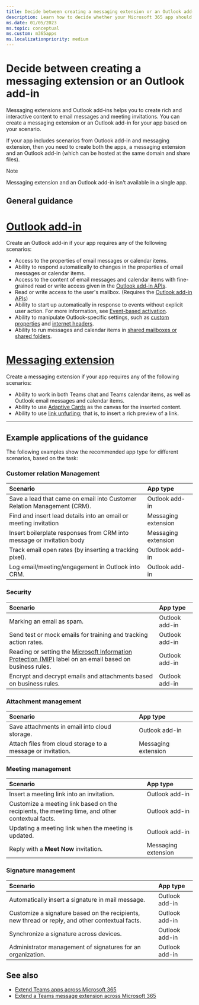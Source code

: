 ```yaml
---
title: Decide between creating a messaging extension or an Outlook add-in
description: Learn how to decide whether your Microsoft 365 app should be messaging extension or an Outlook add-in.
ms.date: 01/05/2023
ms.topic: conceptual
ms.custom: m365apps
ms.localizationpriority: medium
---
```

# Decide between creating a messaging extension or an Outlook add-in

Messaging extensions and Outlook add-ins helps you to create rich and interactive content to email messages and meeting invitations. You can create a messaging extension or an Outlook add-in for your app based on your scenario.

If your app includes scenarios from Outlook add-in and messaging extension, then you need to create both the apps, a messaging extension and an Outlook add-in (which can be hosted at the same domain and share files).

> [!NOTE]
> Messaging extension and an Outlook add-in isn't available in a single app.

## General guidance

# [**Outlook add-in**](#tab/outlook-add-in)

Create an Outlook add-in if your app requires any of the following scenarios:

* Access to the properties of email messages or calendar items.
* Ability to respond automatically to changes in the properties of email messages or calendar items.
* Access to the content of email messages and calendar items with fine-grained read or write access given in the [Outlook add-in APIs](/office/dev/add-ins/outlook/apis).
* Read or write access to the user's mailbox. (Requires the [Outlook add-in APIs](/office/dev/add-ins/outlook/apis))
* Ability to start up automatically in response to events without explicit user action. For more information, see [Event-based activation](/office/dev/add-ins/outlook/autolaunch).
* Ability to manipulate Outlook-specific settings, such as [custom properties](/office/dev/add-ins/outlook/metadata-for-an-outlook-add-in) and [internet headers](/office/dev/add-ins/outlook/internet-headers).
* Ability to run messages and calendar items in [shared mailboxes or shared folders](/office/dev/add-ins/outlook/delegate-access).

# [**Messaging extension**](#tab/messaging-extension)

Create a messaging extension if your app requires any of the following scenarios:

* Ability to work in both Teams chat and Teams calendar items, as well as Outlook email messages and calendar items.
* Ability to use [Adaptive Cards](../task-modules-and-cards/cards/design-effective-cards.md) as the canvas for the inserted content.
* Ability to use [link unfurling](../messaging-extensions/how-to/link-unfurling.md); that is, to insert a rich preview of a link.

---

## Example applications of the guidance

The following examples show the recommended app type for different scenarios, based on the task:

### Customer relation Management

| Scenario | App type |
|:--|:--|
| Save a lead that came on email into Customer Relation Management (CRM).| Outlook add-in |
| Find and insert lead details into an email or meeting invitation | Messaging extension |
| Insert boilerplate responses from CRM into message or invitation body | Messaging extension |
| Track email open rates (by inserting a tracking pixel). | Outlook add-in |
| Log email/meeting/engagement in Outlook into CRM. | Outlook add-in |

### Security

| Scenario | App type |
|:--|:--|
| Marking an email as spam. | Outlook add-in |
| Send test or mock emails for training and tracking action rates. | Outlook add-in |
| Reading or setting the [Microsoft Information Protection (MIP)](https://techcommunity.microsoft.com/t5/security-compliance-and-identity/announcing-new-microsoft-information-protection-capabilities-to/ba-p/1999692) label on an email based on business rules. | Outlook add-in |
| Encrypt and decrypt emails and attachments based on business rules. |Outlook add-in |

### Attachment management

| Scenario | App type |
|:--|:--|
| Save attachments in email into cloud storage. | Outlook add-in |
| Attach files from cloud storage to a message or invitation. | Messaging extension |

### Meeting management

| Scenario | App type |
|:--|:--|
| Insert a meeting link into an invitation. | Outlook add-in |
| Customize a meeting link based on the recipients, the meeting time, and other contextual facts. | Outlook add-in |
| Updating a meeting link when the meeting is updated. | Outlook add-in |
| Reply with a **Meet Now** invitation. | Messaging extension |

### Signature management

| Scenario | App type |
|:--|:--|
| Automatically insert a signature in mail message. | Outlook add-in |
| Customize a signature based on the recipients, new thread or reply, and other contextual facts. | Outlook add-in |
| Synchronize a signature across devices. | Outlook add-in |
| Administrator management of signatures for an organization. | Outlook add-in |

## See also

* [Extend Teams apps across Microsoft 365](overview.md)
* [Extend a Teams message extension across Microsoft 365](extend-m365-teams-message-extension.md)

